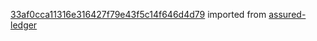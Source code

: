 [33af0cca11316e316427f79e43f5c14f646d4d79](https://github.com/insolar/assured-ledger/commit/33af0cca11316e316427f79e43f5c14f646d4d79) imported from [assured-ledger](https://github.com/insolar/assured-ledger)
